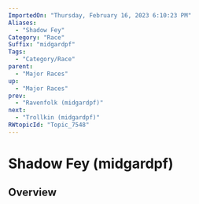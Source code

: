 ```yaml
---
ImportedOn: "Thursday, February 16, 2023 6:10:23 PM"
Aliases:
  - "Shadow Fey"
Category: "Race"
Suffix: "midgardpf"
Tags:
  - "Category/Race"
parent:
  - "Major Races"
up:
  - "Major Races"
prev:
  - "Ravenfolk (midgardpf)"
next:
  - "Trollkin (midgardpf)"
RWtopicId: "Topic_7548"
---
```

# Shadow Fey (midgardpf)
## Overview
